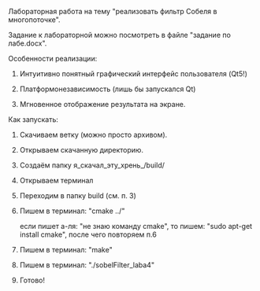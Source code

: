 Лабораторная работа на тему "реализовать фильтр Собеля в многопоточке".

Задание к лабораторной можно посмотреть в файле "задание по лабе.docx".

Особенности реализации:

1. Интуитивно понятный графический интерфейс пользователя (Qt5!)

2. Платформонезависимость (лишь бы запускался Qt)

3. Мгновенное отображение результата на экране.

Как запускать:
1. Скачиваем ветку (можно просто архивом).

2. Открываем скачанную директорию.

3. Создаём папку я_скачал_эту_хрень_/build/

4. Открываем терминал

5. Переходим в папку build (см. п. 3)

6. Пишем в терминал: "cmake ../"

	если пишет а-ля: "не знаю команду cmake", то пишем: "sudo apt-get install cmake",
	после чего повторяем п.6

7. Пишем в терминал: "make"

8. Пишем в терминал: "./sobelFilter_laba4"

9. Готово!